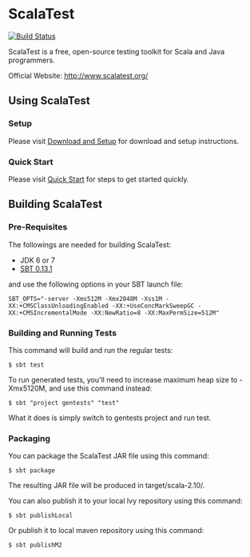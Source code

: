 ScalaTest
=========

[![Build Status](https://travis-ci.org/scalatest/scalatest.png?branch=master)](https://travis-ci.org/scalatest/scalatest)

ScalaTest is a free, open-source testing toolkit for Scala and
Java programmers.

Official Website: http://www.scalatest.org/

Using ScalaTest
---------------

### Setup

Please visit [Download and Setup](http://www.scalatest.org/download) for download and setup instructions.

### Quick Start

Please visit [Quick Start](http://www.scalatest.org/quick_start) for steps to get started quickly.


Building ScalaTest
------------------

### Pre-Requisites

The followings are needed for building ScalaTest:

*   JDK 6 or 7
*   [SBT 0.13.1](http://www.scala-sbt.org/0.13.1/docs/Getting-Started/Setup.html)

and use the following options in your SBT launch file:

    SBT_OPTS="-server -Xms512M -Xmx2048M -Xss1M -XX:+CMSClassUnloadingEnabled -XX:+UseConcMarkSweepGC -XX:+CMSIncrementalMode -XX:NewRatio=8 -XX:MaxPermSize=512M"

### Building and Running Tests

This command will build and run the regular tests:

  `$ sbt test`

To run generated tests, you'll need to increase maximum heap size to -Xmx5120M, and use this command instead:

  `$ sbt "project gentests" "test"`

What it does is simply switch to gentests project and run test.

### Packaging

You can package the ScalaTest JAR file using this command:

  `$ sbt package`

The resulting JAR file will be produced in target/scala-2.10/.

You can also publish it to your local Ivy repository using this command:

  `$ sbt publishLocal`

Or publish it to local maven repository using this command:

  `$ sbt publishM2`
